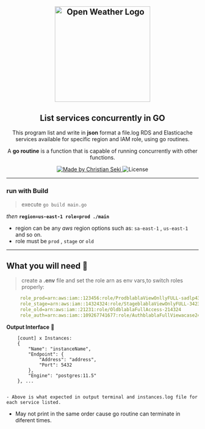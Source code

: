 <h2 align="center">
  <a href="https://github.com/iamseki?tab=repositories">
    <img alt="Open Weather Logo" src="https://s3.amazonaws.com/media-p.slid.es/uploads/383894/images/1810601/a-3.png" width="250px" />
  </a>
</h2>
<h2 align="center">
  List services concurrently in GO 
</h2>

<p align="center">This program list and write in <strong>json</strong> format a file.log RDS and Elasticache services available for specific region and IAM role, using go routines.</p>
 <p align="center">A <strong>go routine</strong> is a function that is capable of running concurrently with
other functions.</p>

<p align="center">
  <a href="https://github.com/iamseki">
    <img alt="Made by Christian Seki" src="https://img.shields.io/badge/made%20by-Christian%20Seki-brightgreen">
  </a>
  <img alt="License" src="https://img.shields.io/badge/license-MIT-%2304D361">
</p>

---
### run with Build 

> execute `go build main.go` 

*then* **`region=us-east-1 role=prod ./main`** 

-  region can be any *aws* region options such as: `sa-east-1` , `us-east-1` and so on.
-  role must be `prod` , `stage` or `old`
---
## What you will need :hammer: 

> create a **.env** file and set the role arn as env vars,to switch roles properly:
  ```yaml  
       role_prod=arn:aws:iam::123456:role/ProdblablaViewOnllyFULL-sadlp43
       role_stage=arn:aws:iam::14324324:role/StageblablaViewOnlyFULL-34234
       role_old=arn:aws:iam::21231:role/OldblablaFullAccess-214324
       role_auth=arn:aws:iam::109267741677:role/AuthblablaFullViewacase24
  ```
**Output Interface** :scroll: 
  ```shell
      [count] x Instances: 
      {
          "Name": "instanceName",
          "Endpoint": {
              "Address": "address",
              "Port": 5432
          },
          "Engine": "postgres:11.5"
      }, ...
         
  ```
    - Above is what expected in output terminal and instances.log file for each service listed.
  - May not print in the same order cause go routine can terminate in diferent times.
